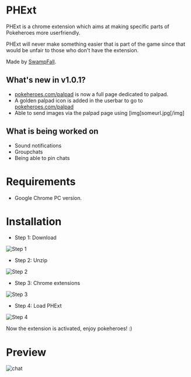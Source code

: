 # PHExt

PHExt is a chrome extension which aims at making specific parts of Pokeheroes more userfriendly.

PHExt will never make something easier that is part of the game since that would be unfair to those who don't have the extension.

Made by [SwampFall](https://pokeheroes.com/userprofile?name=SwampFall).

## What's new in v1.0.1?

  * [pokeheroes.com/palpad](https://pokeheroes.com/palpad) is now a full page dedicated to palpad.
  * A golden palpad icon is added in the userbar to go to [pokeheroes.com/palpad](https://pokeheroes.com/palpad)
  * Able to send images via the palpad page using [img]someurl.jpg[/img]

## What is being worked on

  * Sound notifications
  * Groupchats
  * Being able to pin chats

# Requirements

* Google Chrome PC version.

# Installation

* Step 1: Download

![Step 1](https://image.prntscr.com/image/IA0gRVN6QPi6A4AN7sHiWQ.png)
* Step 2: Unzip

![Step 2](https://image.prntscr.com/image/Gl4wnHVcQ5yJIxDHOh9tmQ.png)
* Step 3: Chrome extensions

![Step 3](https://image.prntscr.com/image/xW4eg-aXRlau6BJ8FWXedQ.png)
* Step 4: Load PHExt

![Step 4](https://image.prntscr.com/image/3pPXyvmzRauOqd8WFQ7k8g.png)

Now the extension is activated, enjoy pokeheroes! :)

# Preview

![chat](https://image.prntscr.com/image/a6IFVVr9T2OyfnSuDhgYKQ.png)

